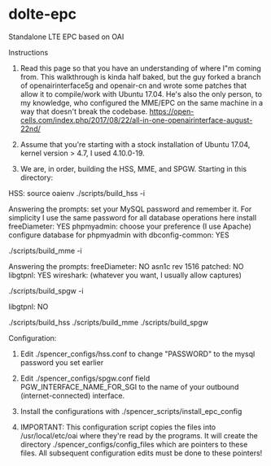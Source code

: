 # dolte-epc
Standalone LTE EPC based on OAI

Instructions

1) Read this page so that you have an understanding of where I"m coming from. This walkthrough is kinda half baked, but the guy forked a branch of openairinterface5g and openair-cn and wrote some patches that allow it to compile/work with Ubuntu 17.04. He's also the only person, to my knowledge, who configured the MME/EPC on the same machine in a way that doesn't break the codebase.
https://open-cells.com/index.php/2017/08/22/all-in-one-openairinterface-august-22nd/

2) Assume that you're starting with a stock installation of Ubuntu 17.04, kernel version > 4.7, I used 4.10.0-19.

3) We are, in order, building the HSS, MME, and SPGW. Starting in this directory:

HSS:
source oaienv
./scripts/build_hss -i

Answering the prompts:
set your MySQL password and remember it. For simplicity I use the same password for all database operations here
install freeDiameter: YES
phpmyadmin: choose your preference (I use Apache)
configure database for phpmyadmin with dbconfig-common: YES

./scripts/build_mme -i

Answering the prompts:
freeDiameter: NO
asn1c rev 1516 patched: NO
libgtpnl: YES
wireshark: (whatever you want, I usually allow captures)

./scripts/build_spgw -i

libgtpnl: NO

./scripts/build_hss
./scripts/build_mme
./scripts/build_spgw

Configuration:
1) Edit ./spencer_configs/hss.conf to change "PASSWORD" to the mysql password you set earlier

2) Edit ./spencer_configs/spgw.conf field PGW_INTERFACE_NAME_FOR_SGI to the name of your outbound (internet-connected) interface.

3) Install the configurations with ./spencer_scripts/install_epc_config

4) IMPORTANT: This configuration script copies the files into /usr/local/etc/oai where they're read by the programs. It will create the directory ./spencer_configs/config_files which are pointers to these files. All subsequent configuration edits must be done to these pointers!


